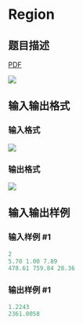 # Region

## 题目描述

[problemUrl]: https://uva.onlinejudge.org/index.php?option=com_onlinejudge&Itemid=8&category=21&page=show_problem&problem=1932

[PDF](https://uva.onlinejudge.org/external/109/p10991.pdf)

![](https://cdn.luogu.com.cn/upload/vjudge_pic/UVA10991/e8529a521ef3a3a119ac94f30d6c0a5e18a0fd0a.png)

## 输入输出格式

### 输入格式

![](https://cdn.luogu.com.cn/upload/vjudge_pic/UVA10991/965b5a30774b86f89fd18e4dae2107105fb19832.png)

### 输出格式

![](https://cdn.luogu.com.cn/upload/vjudge_pic/UVA10991/9397f78ee452bec62e2637d753b3f61e9751036c.png)

## 输入输出样例

### 输入样例 #1

```cpp
2
5.70 1.00 7.89
478.61 759.84 28.36
```


### 输出样例 #1

```cpp
1.2243
2361.0058
```


